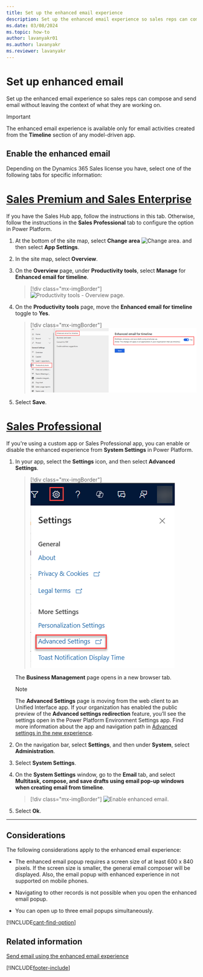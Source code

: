 ```yaml
---
title: Set up the enhanced email experience
description: Set up the enhanced email experience so sales reps can compose and send email without leaving the context of what they are working on.
ms.date: 03/08/2024
ms.topic: how-to
author: lavanyakr01
ms.author: lavanyakr
ms.reviewer: lavanyakr
---
```

# Set up enhanced email 

Set up the enhanced email experience so sales reps can compose and send email without leaving the context of what they are working on.

> [!IMPORTANT]
> The enhanced email experience is available only for email activities created from the **Timeline** section of any model-driven app. 

## Enable the enhanced email

Depending on the Dynamics 365 Sales license you have, select one of the following tabs for specific information: 

# [Sales Premium and Sales Enterprise](#tab/SE)

If you have the Sales Hub app, follow the instructions in this tab. Otherwise, follow the instructions in the **Sales Professional** tab to configure the option in Power Platform.

1. At the bottom of the site map, select **Change area** ![Change area.](media/change-area-icon.png "Change area") and then select **App Settings**.

2. In the site map, select **Overview**.

3. On the **Overview** page, under **Productivity tools**, select **Manage** for **Enhanced email for timeline**.

    > [!div class="mx-imgBorder"]
    > ![Productivity tools - Overview page.](media/overview-prod-tools.png "Productivity tools - Overview page")

4. On the **Productivity tools** page, move the **Enhanced email for timeline** toggle to **Yes**.

    > [!div class="mx-imgBorder"]
    > ![Enable enhanced email for timeline option.](media/enable-enhanced-email.png "Enable enhanced email for timeline option")

5. Select **Save**.

# [Sales Professional](#tab/SP)

If you're using a custom app or Sales Professional app, you can enable or disable the enhanced experience from **System Settings** in Power Platform.

1. In your app, select the **Settings** icon, and then select **Advanced Settings**.

    > [!div class="mx-imgBorder"]
    > ![Advanced settings.](media/advanced-settings-option.png "Advanced settings")

    The **Business Management** page opens in a new browser tab.
   > [!NOTE]
   > The **Advanced Settings** page is moving from the web client to an Unified Interface app. If your organization has enabled the public preview of the **Advanced settings redirection** feature, you’ll see the settings open in the Power Platform Environment Settings app. Find more information about the app and navigation path in [Advanced settings in the new experience](advanced-settings-new-experience.md).

2. On the navigation bar, select **Settings**, and then under **System**, select **Administration**.

3. Select **System Settings**.

4. On the **System Settings** window, go to the **Email** tab, and select **Multitask, compose, and save drafts using email pop-up windows when creating email from timeline**.

    > [!div class="mx-imgBorder"]
    > ![Enable enhanced email.](media/email-tab.png "Enable enhanced email")

5. Select **Ok**.
---

## Considerations 

The following considerations apply to the enhanced email experience:

- The enhanced email popup requires a screen size of at least 600 x 840 pixels. If the screen size is smaller, the general email composer will be displayed. Also, the email popup with enhanced experience in not supported on mobile phones.

- Navigating to other records is not possible when you open the enhanced email popup. 

- You can open up to three email popups simultaneously. 


[!INCLUDE[cant-find-option](../includes/cant-find-option.md)]

## Related information

[Send email using the enhanced email experience](enhanced-email.md)


[!INCLUDE[footer-include](../includes/footer-banner.md)]

